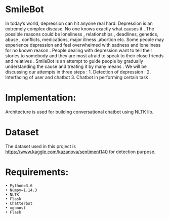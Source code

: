 # SmileBot


In today’s world, depression can hit anyone real hard. Depression is an extremely complex disease. No one knows exactly what causes it . The possible reasons could be loneliness , relationships , deadlines, genetics, abuse , conflicts, medications, major illness ,abortion etc. Some people may experience depression and feel overwhelmed with sadness and loneliness for no known reason . People dealing with depression  want to tell their stories to somebody and they are most afraid to speak to their close friends and relatives . SmileBot is an attempt to guide people by gradually understanding the cause and treating it by many means . We will be discussing our attempts in three steps :
    1. Detection of depression : 
    2. Interfacing  of user and chatbot 
    3.  Chatbot in performing certain task .
    
# Implementation:
Architecture is used for building conversational chatbot using NLTK lib. 

# Dataset 
The dataset used in this project is https://www.kaggle.com/kazanova/sentiment140 for detection purpose.

# Requirements:
    • Python=3.6
    • Numpy=1.14.3
    • NLTK 
    • Flask
    • Chatterbot
    • xgboost
    • Flask







